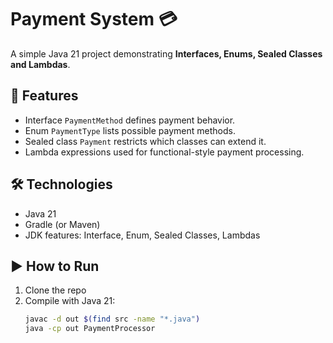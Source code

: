 # Payment System 💳

A simple Java 21 project demonstrating **Interfaces, Enums, Sealed Classes and Lambdas**.

## 🚀 Features

- Interface `PaymentMethod` defines payment behavior.
- Enum `PaymentType` lists possible payment methods.
- Sealed class `Payment` restricts which classes can extend it.
- Lambda expressions used for functional-style payment processing.

## 🛠 Technologies

- Java 21
- Gradle (or Maven)
- JDK features: Interface, Enum, Sealed Classes, Lambdas

## ▶️ How to Run

1. Clone the repo
2. Compile with Java 21:
   ```bash
   javac -d out $(find src -name "*.java")
   java -cp out PaymentProcessor




